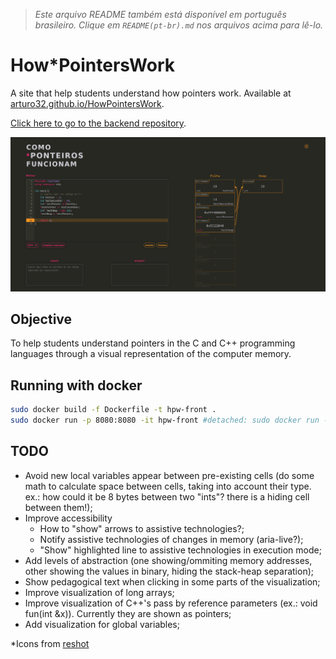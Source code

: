 > *Este arquivo README também está disponível em português brasileiro. Clique em `README(pt-br).md` nos arquivos acima para lê-lo.*


# How\*PointersWork
A site that help students understand how pointers work. Available at <a href = "https://arturo32.github.io/HowPointersWork/">arturo32.github.io/HowPointersWork</a>.

<a href="https://github.com/arturo32/HowPointersWork-server">Click here to go to the backend repository</a>.

<p align="center">
<img src="./images/main.png"
   alt="Screenshot of the site: code editor on the left, in the right a representation of a computer's memory is showing the variables and pointers in two columns: stack and heap."/>
</p>

## Objective
To help students understand pointers in the C and C++ programming languages through a visual representation of the computer memory.


## Running with docker 

```bash
sudo docker build -f Dockerfile -t hpw-front .
sudo docker run -p 8080:8080 -it hpw-front #detached: sudo docker run -d -p 8080:8080 hpw-front
```

## TODO

- Avoid new local variables appear between pre-existing cells (do some math to calculate space between cells, taking into account their type. ex.: how could it be 8 bytes between two "ints"? there is a hiding cell between them!);
- Improve accessibility
    - How to "show" arrows to assistive technologies?;
    - Notify assistive technologies of changes in memory (aria-live?);
    - "Show" highlighted line to assistive technologies in execution mode;
- Add levels of abstraction (one showing/ommiting memory addresses, other showing the values in binary, hiding the stack-heap separation);
- Show pedagogical text when clicking in some parts of the visualization;
- Improve visualization of long arrays;
- Improve visualization of C++'s pass by reference parameters (ex.: void fun(int &x)). Currently they are shown as pointers;
- Add visualization for global variables;

*Icons from [reshot](https://www.reshot.com)
